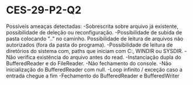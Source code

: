 # CES-29-P2-Q2
Possíveis ameaças detectadas: 
-Sobrescrita sobre arquivo já existente, possibilidade de deleção ou reconfiguração. 
-Possibilidade de subida de pasta colocando ".." no caminho. Possibilidade de leitura de arquivos não autorizados (fora da pasta do programa). 
-Possibilidade de leitura de diretórios do sistema com, paths que iniciam com C:, WINDIR ou SYSDIR. 
-Não verifica existência do arquivo antes do read. 
-Instanciação dupla do BufferedReader e do FileReader. 
-Não fechamento do console. 
-Não inicialização do BufferedReader com null. 
-Loop infinito / exceção caso a entrada chegue a fim 
-Fechamento do BufferedReader e BufferedWriter
